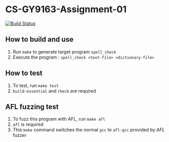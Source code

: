 # CS-GY9163-Assignment-01

[![Build Status](https://travis-ci.org/qb1ng/CS-GY9163-Assignment-01.svg?branch=master)](https://travis-ci.org/qb1ng/CS-GY9163-Assignment-01)

## How to build and use

1. Run `make` to generate target program `spell_check`
2. Execute the program : `spell_check <text-file> <dictionary-file>`

## How to test

1. To test, run `make test`
2. `build-essential` and `check` are required

## AFL fuzzing test

1. To fuzz this program with AFL, run `make afl`
2. `afl` is required
3. This `make` command switches the normal `gcc` to `afl-gcc` provided by *AFL* fuzzer